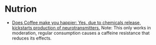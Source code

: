 # Nutrion

* [Does Coffee make you happier: Yes, due to chemicals release, kickstarts production of neurotransmitters.](https://thriveglobal.com/stories/why-does-coffee-make-us-feel-so-happy-3/) Note: This only works in moderation, regular consumption causes a caffeine resistance that reduces its effects.
